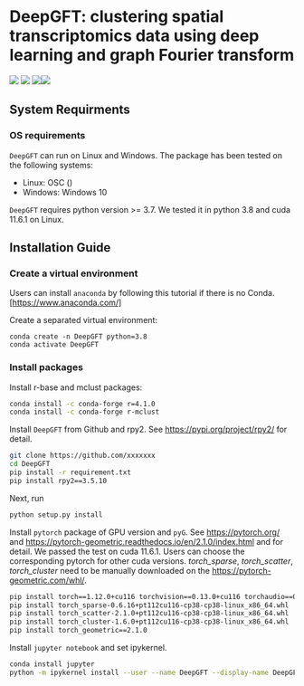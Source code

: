 # DeepGFT: clustering spatial transcriptomics data using deep learning and graph Fourier transform


<img src="https://img.shields.io/badge/Platform-Linux-green"> <img src="https://img.shields.io/badge/Language-python3-green"> <img src="https://img.shields.io/badge/License-MIT-green"><img src="https://img.shields.io/badge/notebooks-passing-green">

## System Requirments

### OS requirements

```DeepGFT``` can run on Linux and Windows. The package has been tested on the following systems:

- Linux: OSC ()
- Windows: Windows 10

```DeepGFT``` requires python version >= 3.7. We tested it in python 3.8 and cuda 11.6.1 on Linux.


## Installation Guide

### Create a virtual environment

Users can install ```anaconda``` by following this tutorial if there is no Conda. [https://www.anaconda.com/]

Create a separated virtual environment:

```shell
conda create -n DeepGFT python=3.8
conda activate DeepGFT
```


### Install packages

Install r-base and mclust packages:

```bash
conda install -c conda-forge r=4.1.0
conda install -c conda-forge r-mclust
```

Install ```DeepGFT``` from Github and rpy2. See https://pypi.org/project/rpy2/ for detail.

```bash
git clone https://github.com/xxxxxxx
cd DeepGFT
pip install -r requirement.txt
pip install rpy2==3.5.10
```

Next, run
```bash
python setup.py install
```

Install ```pytorch``` package of GPU version and ```pyG```.  See https://pytorch.org/ and 
https://pytorch-geometric.readthedocs.io/en/2.1.0/index.html and for detail.
We passed the test on cuda 11.6.1. Users can choose the corresponding pytorch for other cuda versions. _torch_sparse_,
_torch_scatter_, _torch_cluster_ need to be manually downloaded on the https://pytorch-geometric.com/whl/.

```bash
pip install torch==1.12.0+cu116 torchvision==0.13.0+cu116 torchaudio==0.12.0 --extra-index-url https://download.pytorch.org/whl/cu116
pip install torch_sparse-0.6.16+pt112cu116-cp38-cp38-linux_x86_64.whl
pip install torch_scatter-2.1.0+pt112cu116-cp38-cp38-linux_x86_64.whl
pip install torch_cluster-1.6.0+pt112cu116-cp38-cp38-linux_x86_64.whl
pip install torch_geometric==2.1.0
```

Install ```jupyter notebook``` and set ipykernel.

```bash
conda install jupyter
python -m ipykernel install --user --name DeepGFT --display-name DeepGFT
```

